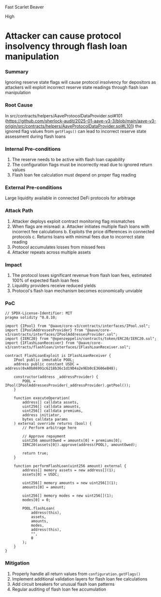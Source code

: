 Fast Scarlet Beaver

High

# Attacker can cause protocol insolvency through flash loan manipulation

### Summary

Ignoring reserve state flags will cause protocol insolvency for depositors as attackers will exploit incorrect reserve state readings through flash loan manipulation


### Root Cause

In src/contracts/helpers/AaveProtocolDataProvider.sol#101 (https://github.com/sherlock-audit/2025-01-aave-v3-3/blob/main/aave-v3-origin/src/contracts/helpers/AaveProtocolDataProvider.sol#L101) the ignored flag values from `getFlags()` can lead to incorrect reserve state assessment during flash loans




### Internal Pre-conditions

1. The reserve needs to be active with flash loan capability
2. The configuration flags must be incorrectly read due to ignored return values
3. Flash loan fee calculation must depend on proper flag reading


### External Pre-conditions

Large liquidity available in connected DeFi protocols for arbitrage

### Attack Path

1. Attacker deploys exploit contract monitoring flag mismatches
2. When flags are misread:
   a. Attacker initiates multiple flash loans with incorrect fee calculations
   b. Exploits the price differences in connected protocols
   c. Returns loans with minimal fees due to incorrect state reading
3. Protocol accumulates losses from missed fees
4. Attacker repeats across multiple assets

### Impact

1. The protocol loses significant revenue from flash loan fees, estimated 100% of expected flash loan fees
2. Liquidity providers receive reduced yields
3. Protocol's flash loan mechanism becomes economically unviable

### PoC

```solidity
// SPDX-License-Identifier: MIT
pragma solidity ^0.8.10;

import {IPool} from "@aave/core-v3/contracts/interfaces/IPool.sol";
import {IPoolAddressesProvider} from "@aave/core-v3/contracts/interfaces/IPoolAddressesProvider.sol";
import {IERC20} from "@openzeppelin/contracts/token/ERC20/IERC20.sol";
import {IFlashLoanReceiver} from "@aave/core-v3/contracts/flashloan/interfaces/IFlashLoanReceiver.sol";

contract FlashLoanExploit is IFlashLoanReceiver {
    IPool public immutable POOL;
    address public constant USDC = address(0xA0b86991c6218b36c1d19D4a2e9Eb0cE3606eB48);
    
    constructor(address _addressProvider) {
        POOL = IPool(IPoolAddressesProvider(_addressProvider).getPool());
    }

    function executeOperation(
        address[] calldata assets,
        uint256[] calldata amounts,
        uint256[] calldata premiums,
        address initiator,
        bytes calldata params
    ) external override returns (bool) {
        // Perform arbitrage here
        
        // Approve repayment
        uint256 amountOwed = amounts[0] + premiums[0];
        IERC20(assets[0]).approve(address(POOL), amountOwed);
        
        return true;
    }

    function performFlashLoan(uint256 amount) external {
        address[] memory assets = new address[](1);
        assets[0] = USDC;

        uint256[] memory amounts = new uint256[](1);
        amounts[0] = amount;

        uint256[] memory modes = new uint256[](1);
        modes[0] = 0;

        POOL.flashLoan(
            address(this),
            assets,
            amounts,
            modes,
            address(this),
            "",
            0
        );
    }
}
```

### Mitigation

1. Properly handle all return values from `configuration.getFlags()`
2. Implement additional validation layers for flash loan fee calculations
3. Add circuit breakers for unusual flash loan patterns
4. Regular auditing of flash loan fee accumulation